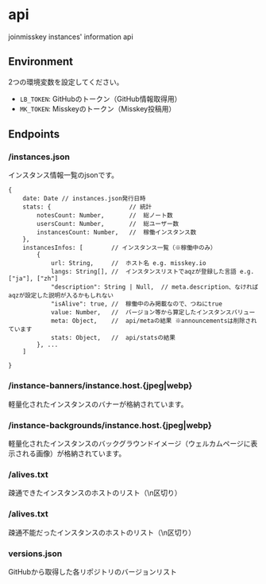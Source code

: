 # api
joinmisskey instances' information api

## Environment
2つの環境変数を設定してください。

- `LB_TOKEN`: GitHubのトークン（GitHub情報取得用）
- `MK_TOKEN`: Misskeyのトークン（Misskey投稿用）

## Endpoints
### /instances.json
インスタンス情報一覧のjsonです。

```
{
    date: Date // instances.json発行日時
    stats: {                      // 統計
        notesCount: Number,       //  総ノート数
        usersCount: Number,       //  総ユーザー数
        instancesCount: Number,   //  稼働インスタンス数
    },
    instancesInfos: [        // インスタンス一覧（※稼働中のみ）
        {
            url: String,     //  ホスト名 e.g. misskey.io
            langs: String[], //  インスタンスリストでaqzが登録した言語 e.g. ["ja"], ["zh"]
            "description": String | Null,  // meta.description、なければaqzが設定した説明が入るかもしれない
            "isAlive": true, //  稼働中のみ掲載なので、つねにtrue
            value: Number,   //  バージョン等から算定したインスタンスバリュー
            meta: Object,    //  api/metaの結果 ※announcementsは削除されています
            stats: Object,   //  api/statsの結果
        }, ...
    ]

}
```

### /instance-banners/instance.host.{jpeg|webp}
軽量化されたインスタンスのバナーが格納されています。

### /instance-backgrounds/instance.host.{jpeg|webp}
軽量化されたインスタンスのバックグラウンドイメージ（ウェルカムページに表示される画像）が格納されています。

### /alives.txt
疎通できたインスタンスのホストのリスト（\n区切り）

### /alives.txt
疎通不能だったインスタンスのホストのリスト（\n区切り）

### versions.json
GitHubから取得した各リポジトリのバージョンリスト
